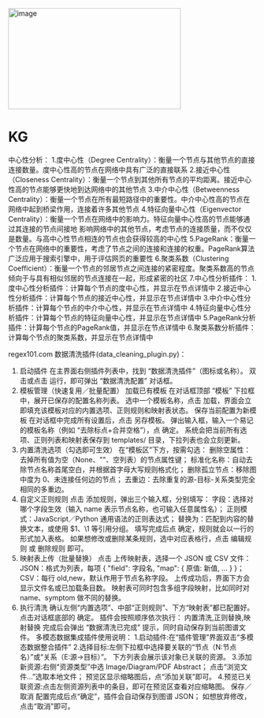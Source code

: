 <img width="350" height="205" alt="image" src="https://github.com/user-attachments/assets/2bb2d597-62f2-4df9-9f4a-469553ba70a8" />

# KG
中心性分析：
1.度中心性（Degree Centrality）：衡量一个节点与其他节点的直接连接数量。度中心性高的节点在网络中具有广泛的直接联系
2.接近中心性（Closeness Centrality）：衡量一个节点到其他所有节点的平均距离。接近中心性高的节点能够更快地到达网络中的其他节点
3.中介中心性（Betweenness Centrality）：衡量一个节点在所有最短路径中的重要性。中介中心性高的节点在网络中起到桥梁作用，连接着许多其他节点
4.特征向量中心性（Eigenvector Centrality）：衡量一个节点在网络中的影响力。特征向量中心性高的节点能够通过其连接的节点间接地
影响网络中的其他节点，考虑节点的连接质量，而不仅仅是数量。与高中心性节点相连的节点也会获得较高的中心性
5.PageRank：衡量一个节点在网络中的重要性，考虑了节点之间的连接和连接的权重。PageRank算法广泛应用于搜索引擎中，用于评估网页的重要性
6.聚类系数（Clustering Coefficient）：衡量一个节点的邻居节点之间连接的紧密程度。聚类系数高的节点倾向于与具有相似邻居的节点连接在一起，形成紧密的社区
7.中心性分析插件：
 1.度中心性分析插件：计算每个节点的度中心性，并显示在节点详情中
 2.接近中心性分析插件：计算每个节点的接近中心性，并显示在节点详情中
 3.中介中心性分析插件：计算每个节点的中介中心性，并显示在节点详情中
 4.特征向量中心性分析插件：计算每个节点的特征向量中心性，并显示在节点详情中
 5.PageRank分析插件：计算每个节点的PageRank值，并显示在节点详情中
 6.聚类系数分析插件：计算每个节点的聚类系数，并显示在节点详情中

regex101.com
数据清洗插件(data_cleaning_plugin.py)：
1. 启动插件
在主界面右侧插件列表中，找到 “数据清洗插件”（图标或名称）。
双击或点击 运行，即可弹出 “数据清洗配置” 对话框。
2. 模板管理（快速复用／批量配置）
加载已有模板
在对话框顶部 “模板” 下拉框中，展开已保存的配置名称列表。
选中一个模板名称，点击 加载，界面会立即填充该模板对应的内置选项、正则规则和映射表状态。
保存当前配置为新模板
在对话框中完成所有设置后，点击 另存模板。
弹出输入框，输入一个易记的模板名称（例如 “去除标点+合并空格”），点 确定。
系统会把当前所有选项、正则列表和映射表保存到 templates/ 目录，下拉列表也会立刻更新。
3. 内置清洗选项（勾选即可生效）
在“模板区”下方，按需勾选：
删除空属性：去掉所有值为空（None、""、空列表）的节点属性键；
标准化名称：自动去除节点名称首尾空白，并根据首字母大写规则格式化；
删除孤立节点：移除图中度为 0、未连接任何边的节点；
去重边：去除重复的源-目标-关系类型完全相同的多重边。
4. 自定义正则规则
点击 添加规则，弹出三个输入框，分别填写：
字段：选择对哪个字段生效（输入 name 表示节点名称，也可输入任意属性名）；
正则模式：JavaScript／Python 通用语法的正则表达式；
替换为：匹配到内容的替换文本，或使用 $1、\1 等引用分组。
填写完成后点 确定，规则就会以一行的形式加入表格。
如果想修改或删除某条规则，选中对应表格行，点击 编辑规则 或 删除规则 即可。
5. 映射表上传（批量替换）
点击 上传映射表，选择一个 JSON 或 CSV 文件：
JSON：格式为列表，每项 { "field": 字段名, "map": { 原值: 新值, … } }；
CSV：每行 old,new，默认作用于节点名称字段。
上传成功后，界面下方会显示文件名或已加载条目数。
映射表可同时包含多组字段映射，比如同时对 name、symptom 做不同的替换。
6. 执行清洗
确认左侧“内置选项”、中部“正则规则”、下方“映射表”都已配置好。
点击对话框底部的 确定。
插件会按照顺序依次执行：
内置清洗,正则替换,映射替换
完成后会弹出 “数据清洗已完成” 提示，同时自动保存到当前图谱文件。
多模态数据集成插件使用说明：
1.启动插件:在“插件管理”界面双击“多模态数据整合插件”
2.选择目标:左侧下拉框中选择要关联的“节点（N:节点名）”或“关系（E:源→目标）”。
下方列表会展示该对象已关联的资源。
3.添加新资源:右侧“资源类型”中选 Image/Diagram/PDF Abstract；
点击“浏览文件…”选取本地文件；
预览区显示缩略图后，点“添加关联”即可。
4.预览已关联资源:点击左侧资源列表中的条目，即可在预览区查看对应缩略图。
保存／取消
配置完成后点“确定”，插件会自动保存到图谱 JSON；
如想放弃修改，点击“取消”即可。
